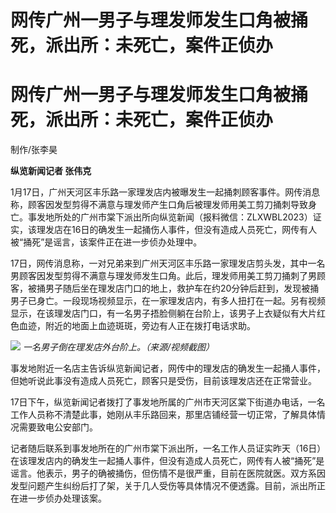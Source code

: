 # 网传广州一男子与理发师发生口角被捅死，派出所：未死亡，案件正侦办

# 网传广州一男子与理发师发生口角被捅死，派出所：未死亡，案件正侦办

制作/张李昊

**纵览新闻记者 张伟克**

1月17日，广州天河区丰乐路一家理发店内被曝发生一起捅刺顾客事件。网传消息称，顾客因发型剪得不满意与理发师产生口角后被理发师用美工剪刀捅刺导致身亡。事发地所处的广州市棠下派出所向纵览新闻（报料微信：ZLXWBL2023）证实，该理发店在16日的确发生一起捅伤人事件，但没有造成人员死亡，网传有人被“捅死”是谣言，该案件正在进一步侦办处理中。

17日，网传消息称，一对兄弟来到广州天河区丰乐路一家理发店剪头发，其中一名男顾客因发型剪得不满意与理发师发生口角。此后，理发师用美工剪刀捅刺了男顾客，被捅男子随后坐在理发店门口的地上，救护车在约20分钟后赶到，发现被捅男子已身亡。一段现场视频显示，在一家理发店内，有多人扭打在一起。另有视频显示，在该理发店门口，有一名男子捂脸侧躺在台阶上，该男子上衣疑似有大片红色血迹，附近的地面上血迹斑斑，旁边有人正在拨打电话求助。

![](https://inews.gtimg.com/om_bt/O8t4AygjOqEJHM0OLSg2bqY2GGDDQLfm8EM0PcnrrqJnAAA/1000)
_一名男子倒在理发店外台阶上。（来源/视频截图）_

事发地附近一名店主告诉纵览新闻记者，网传中的理发店的确发生一起捅人事件，但她听说此事没有造成人员死亡，顾客只是受伤，目前该理发店还在正常营业。

17日下午，纵览新闻记者拨打了事发地所属的广州市天河区棠下街道办电话，一名工作人员称不清楚此事，她刚从丰乐路回来，那里店铺经营一切正常，了解具体情况需要致电公安部门。

记者随后联系到事发地所在的广州市棠下派出所，一名工作人员证实昨天（16日）在该理发店内的确发生一起捅人事件，但没有造成人员死亡，网传有人被“捅死”是谣言。他表示，男子的确被捅伤，但伤情不是很严重，目前在医院就医。双方系因发型问题产生纠纷后打了架，关于几人受伤等具体情况不便透露。目前，派出所正在进一步侦办处理该案。

